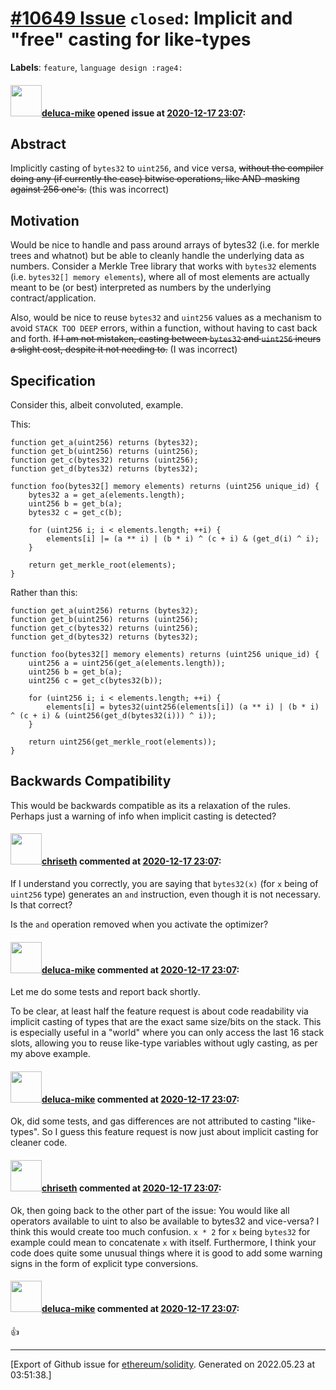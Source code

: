 # [\#10649 Issue](https://github.com/ethereum/solidity/issues/10649) `closed`: Implicit and "free" casting for like-types
**Labels**: `feature`, `language design :rage4:`


#### <img src="https://avatars.githubusercontent.com/u/35537333?u=fcb91e17e36c8e34d934b71abf4562144b948110&v=4" width="50">[deluca-mike](https://github.com/deluca-mike) opened issue at [2020-12-17 23:07](https://github.com/ethereum/solidity/issues/10649):

## Abstract

Implicitly casting of `bytes32` to `uint256`, and vice versa, ~~without the compiler doing any (if currently the case) bitwise operations, like AND-masking against 256 one's.~~ (this was incorrect)


## Motivation

Would be nice to handle and pass around arrays of bytes32 (i.e. for merkle trees and whatnot) but be able to cleanly handle the underlying data as numbers.
Consider a Merkle Tree library that works with `bytes32` elements (i.e. `bytes32[] memory elements`), where all of most elements are actually meant to be (or best) interpreted as numbers by the underlying contract/application.

Also, would be nice to reuse `bytes32` and `uint256` values as a mechanism to avoid `STACK TOO DEEP` errors, within a function, without having to cast back and forth. ~~If I am not mistaken, casting between `bytes32` and `uint256` incurs a slight cost, despite it not needing to.~~ (I was incorrect)


## Specification

Consider this, albeit convoluted, example.

This:

```
function get_a(uint256) returns (bytes32);
function get_b(uint256) returns (uint256);
function get_c(bytes32) returns (uint256);
function get_d(bytes32) returns (bytes32);

function foo(bytes32[] memory elements) returns (uint256 unique_id) {
    bytes32 a = get_a(elements.length);
    uint256 b = get_b(a);
    bytes32 c = get_c(b);

    for (uint256 i; i < elements.length; ++i) {
        elements[i] |= (a ** i) | (b * i) ^ (c + i) & (get_d(i) ^ i);
    }

    return get_merkle_root(elements);
}
```


Rather than this:

```
function get_a(uint256) returns (bytes32);
function get_b(uint256) returns (uint256);
function get_c(bytes32) returns (uint256);
function get_d(bytes32) returns (bytes32);

function foo(bytes32[] memory elements) returns (uint256 unique_id) {
    uint256 a = uint256(get_a(elements.length));
    uint256 b = get_b(a);
    uint256 c = get_c(bytes32(b));

    for (uint256 i; i < elements.length; ++i) {
        elements[i] = bytes32(uint256(elements[i]) (a ** i) | (b * i) ^ (c + i) & (uint256(get_d(bytes32(i))) ^ i));
    }

    return uint256(get_merkle_root(elements));
}
```


## Backwards Compatibility

This would be backwards compatible as its a relaxation of the rules. Perhaps just a warning of info when implicit casting is detected?

#### <img src="https://avatars.githubusercontent.com/u/9073706?v=4" width="50">[chriseth](https://github.com/chriseth) commented at [2020-12-17 23:07](https://github.com/ethereum/solidity/issues/10649#issuecomment-748083857):

If I understand you correctly, you are saying that `bytes32(x)` (for `x` being of `uint256` type) generates an `and` instruction, even though it is not necessary. Is that correct?

Is the `and` operation removed when you activate the optimizer?

#### <img src="https://avatars.githubusercontent.com/u/35537333?u=fcb91e17e36c8e34d934b71abf4562144b948110&v=4" width="50">[deluca-mike](https://github.com/deluca-mike) commented at [2020-12-17 23:07](https://github.com/ethereum/solidity/issues/10649#issuecomment-749306897):

Let me do some tests and report back shortly.

To be clear, at least half the feature request is about code readability via implicit casting of types that are the exact same size/bits on the stack. This is especially useful in a "world" where you can only access the last 16 stack slots, allowing you to reuse like-type variables without ugly casting, as per my above example.

#### <img src="https://avatars.githubusercontent.com/u/35537333?u=fcb91e17e36c8e34d934b71abf4562144b948110&v=4" width="50">[deluca-mike](https://github.com/deluca-mike) commented at [2020-12-17 23:07](https://github.com/ethereum/solidity/issues/10649#issuecomment-749953284):

Ok, did some tests, and gas differences are not attributed to casting "like-types". So I guess this feature request is now just about implicit casting for cleaner code.

#### <img src="https://avatars.githubusercontent.com/u/9073706?v=4" width="50">[chriseth](https://github.com/chriseth) commented at [2020-12-17 23:07](https://github.com/ethereum/solidity/issues/10649#issuecomment-758124608):

Ok, then going back to the other part of the issue: You would like all operators available to uint to also be available to bytes32 and vice-versa? I think this would create too much confusion. `x * 2` for `x` being `bytes32` for example could mean to concatenate `x` with itself. Furthermore, I think your code does quite some unusual things where it is good to add some warning signs in the form of explicit type conversions.

#### <img src="https://avatars.githubusercontent.com/u/35537333?u=fcb91e17e36c8e34d934b71abf4562144b948110&v=4" width="50">[deluca-mike](https://github.com/deluca-mike) commented at [2020-12-17 23:07](https://github.com/ethereum/solidity/issues/10649#issuecomment-969330233):

👍


-------------------------------------------------------------------------------



[Export of Github issue for [ethereum/solidity](https://github.com/ethereum/solidity). Generated on 2022.05.23 at 03:51:38.]
